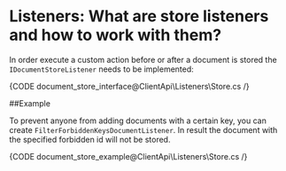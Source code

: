 # Listeners: What are store listeners and how to work with them?

In order execute a custom action before or after a document is stored the `IDocumentStoreListener` needs to be implemented:

{CODE document_store_interface@ClientApi\Listeners\Store.cs /}

##Example

To prevent anyone from adding documents with a certain key, you can create `FilterForbiddenKeysDocumentListener`. In result the document with the specified forbidden id will not be stored.

{CODE document_store_example@ClientApi\Listeners\Store.cs /}
